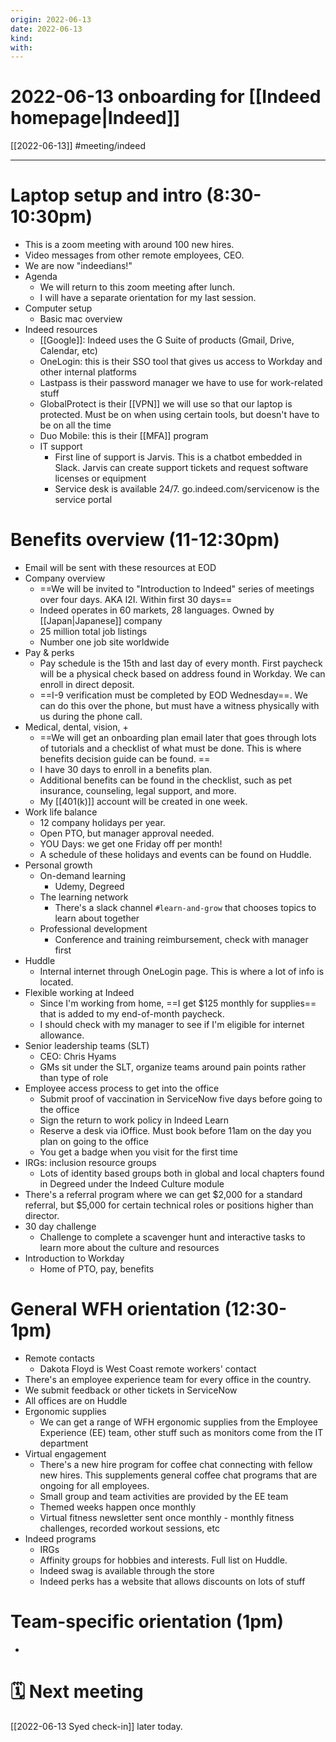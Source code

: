 ```yaml
---
origin: 2022-06-13
date: 2022-06-13
kind: 
with:
---
```

# 2022-06-13 onboarding for [[Indeed homepage|Indeed]]
[[2022-06-13]]
#meeting/indeed 

---
# Laptop setup and intro (8:30-10:30pm)
- This is a zoom meeting with around 100 new hires.
- Video messages from other remote employees, CEO.
- We are now "indeedians!"
- Agenda
	- We will return to this zoom meeting after lunch.
	- I will have a separate orientation for my last session.
- Computer setup
	- Basic mac overview
- Indeed resources
	- [[Google]]: Indeed uses the G Suite of products (Gmail, Drive, Calendar, etc)
	- OneLogin: this is their SSO tool that gives us access to Workday and other internal platforms
	- Lastpass is their password manager we have to use for work-related stuff
	- GlobalProtect is their [[VPN]] we will use so that our laptop is protected. Must be on when using certain tools, but doesn't have to be on all the time
	- Duo Mobile: this is their [[MFA]] program
	- IT support
		- First line of support is Jarvis. This is a chatbot embedded in Slack. Jarvis can create support tickets and request software licenses or equipment
		- Service desk is available 24/7. go.indeed.com/servicenow is the service portal

# Benefits overview (11-12:30pm)
- Email will be sent with these resources at EOD
- Company overview
	- ==We will be invited to "Introduction to Indeed" series of meetings over four days. AKA I2I. Within first 30 days==
	- Indeed operates in 60 markets, 28 languages. Owned by [[Japan|Japanese]] company
	- 25 million total job listings
	- Number one job site worldwide
- Pay & perks
	- Pay schedule is the 15th and last day of every month. First paycheck will be a physical check based on address found in Workday. We can enroll in direct deposit. 
	- ==I-9 verification must be completed by EOD Wednesday==. We can do this over the phone, but must have a witness physically with us during the phone call. 
- Medical, dental, vision, +
	- ==We will get an onboarding plan email later that goes through lots of tutorials and a checklist of what must be done. This is where benefits decision guide can be found. ==
	- I have 30 days to enroll in a benefits plan.
	- Additional benefits can be found in the checklist, such as pet insurance, counseling, legal support, and more.
	- My [[401(k)]] account will be created in one week. 
- Work life balance
	- 12 company holidays per year.
	- Open PTO, but manager approval needed.
	- YOU Days: we get one Friday off per month! 
	- A schedule of these holidays and events can be found on Huddle.
- Personal growth
	- On-demand learning
		- Udemy, Degreed
	- The learning network
		- There's a slack channel `#learn-and-grow` that chooses topics to learn about together
	- Professional development
		- Conference and training reimbursement, check with manager first
- Huddle
	- Internal internet through OneLogin page. This is where a lot of info is located.
- Flexible working at Indeed
	- Since I'm working from home, ==I get $125 monthly for supplies== that is added to my end-of-month paycheck. 
	- I should check with my manager to see if I'm eligible for internet allowance. 
- Senior leadership teams (SLT)
	- CEO: Chris Hyams 
	- GMs sit under the SLT, organize teams around pain points rather than type of role
- Employee access process to get into the office
	- Submit proof of vaccination in ServiceNow five days before going to the office
	- Sign the return to work policy in Indeed Learn
	- Reserve a desk via iOffice. Must book before 11am on the day you plan on going to the office
	- You get a badge when you visit for the first time
- IRGs: inclusion resource groups
	- Lots of identity based groups both in global and local chapters found in Degreed under the Indeed Culture module
- There's a referral program where we can get $2,000 for a standard referral, but $5,000 for certain technical roles or positions higher than director.
- 30 day challenge
	- Challenge to complete a scavenger hunt and interactive tasks to learn more about the culture and resources
- Introduction to Workday
	- Home of PTO, pay, benefits

# General WFH orientation (12:30-1pm)
- Remote contacts
	- Dakota Floyd is West Coast remote workers' contact
- There's an employee experience team for every office in the country. 
- We submit feedback or other tickets in ServiceNow
- All offices are on Huddle
- Ergonomic supplies
	- We can get a range of WFH ergonomic supplies from the Employee Experience (EE) team, other stuff such as monitors come from the IT department
- Virtual engagement
	- There's a new hire program for coffee chat connecting with fellow new hires. This supplements general coffee chat programs that are ongoing for all employees.
	- Small group and team activities are provided by the EE team
	- Themed weeks happen once monthly
	- Virtual fitness newsletter sent once monthly - monthly fitness challenges, recorded workout sessions, etc
- Indeed programs
	- IRGs
	- Affinity groups for hobbies and interests. Full list on Huddle.
	- Indeed swag is available through the store
	- Indeed perks has a website that allows discounts on lots of stuff

# Team-specific orientation (1pm)
- 

# 🗓 Next meeting
[[2022-06-13 Syed check-in]] later today. 